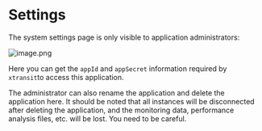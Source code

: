 # Settings

The system settings page is only visible to application administrators:

![image.png](https://cdn.nlark.com/yuque/0/2020/png/155185/1591280596438-6cc133bd-80e9-4d8d-906c-115ad52d636d.png#align=left&display=inline&height=418&margin=%5Bobject%20Object%5D&name=image.png&originHeight=836&originWidth=3618&size=128407&status=done&style=shadow&width=1809)

Here you can get the `appId` and `appSecret` information required by `xtransit`to access this application.

The administrator can also rename the application and delete the application here. It should be noted that all instances will be disconnected after deleting the application, and the monitoring data, performance analysis files, etc. will be lost. You need to be careful.